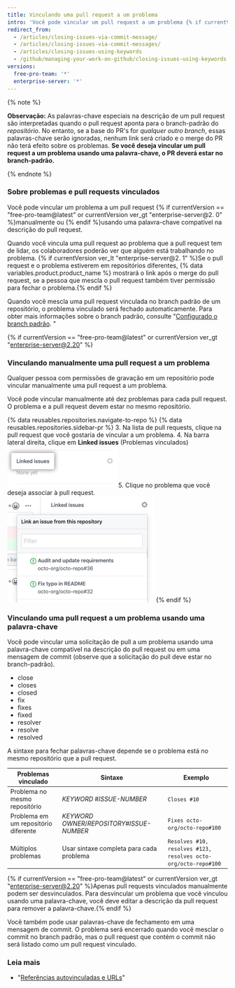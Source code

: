 ```yaml
---
title: Vinculando uma pull request a um problema
intro: 'Você pode vincular um pull request a um problema {% if currentVersion == "free-pro-team@latest" or currentVersion ver_gt "enterprise-server@2. 8" %} mostra que uma correção está em andamento e{% endif %} fecha automaticamente o problema quando o pull request é mesclado.'
redirect_from:
  - /articles/closing-issues-via-commit-message/
  - /articles/closing-issues-via-commit-messages/
  - /articles/closing-issues-using-keywords
  - /github/managing-your-work-on-github/closing-issues-using-keywords
versions:
  free-pro-team: '*'
  enterprise-server: '*'
---
```


{% note %}

**Observação:** As palavras-chave especiais na descrição de um pull request são interpretadas quando o pull request aponta para o branch-padrão do *repositório*. No entanto, se a base do PR's for *qualquer outro branch*, essas palavras-chave serão ignoradas, nenhum link será criado e o merge do PR não terá efeito sobre os problemas. **Se você deseja vincular um pull request a um problema usando uma palavra-chave, o PR deverá estar no branch-padrão.**

{% endnote %}

### Sobre problemas e pull requests vinculados

Você pode vincular um problema a um pull request {% if currentVersion == "free-pro-team@latest" or currentVersion ver_gt "enterprise-server@2. 0" %}manualmente ou {% endif %}usando uma palavra-chave compatível na descrição do pull request.

Quando você vincula uma pull request ao problema que a pull request tem de lidar, os colaboradores poderão ver que alguém está trabalhando no problema. {% if currentVersion ver_lt "enterprise-server@2. 1" %}Se o pull request e o problema estiverem em repositórios diferentes, {% data variables.product.product_name %} mostrará o link após o merge do pull request, se a pessoa que mescla o pull request também tiver permissão para fechar o problema.{% endif %}

Quando você mescla uma pull request vinculada no branch padrão de um repositório, o problema vinculado será fechado automaticamente. Para obter mais informações sobre o branch padrão, consulte "[Configurado o branch padrão](/github/administering-a-repository/setting-the-default-branch). "

{% if currentVersion == "free-pro-team@latest" or currentVersion ver_gt "enterprise-server@2.20" %}
### Vinculando manualmente uma pull request a um problema

Qualquer pessoa com permissões de gravação em um repositório pode vincular manualmente uma pull request a um problema.

Você pode vincular manualmente até dez problemas para cada pull request. O problema e a pull request devem estar no mesmo repositório.

{% data reusables.repositories.navigate-to-repo %}
{% data reusables.repositories.sidebar-pr %}
3. Na lista de pull requests, clique na pull request que você gostaria de vincular a um problema.
4. Na barra lateral direita, clique em **Linked issues** (Problemas vinculados) ![Problemas vinculados na barra lateral direita](/assets/images/help/pull_requests/linked-issues.png)
5. Clique no problema que você deseja associar à pull request. ![Menu suspenso para problemas vinculados](/assets/images/help/pull_requests/link-issue-drop-down.png)
{% endif %}

### Vinculando uma pull request a um problema usando uma palavra-chave

Você pode vincular uma solicitação de pull a um problema usando uma palavra-chave compatível na descrição do pull request ou em uma mensagem de commit (observe que a solicitação do pull deve estar no branch-padrão).

* close
* closes
* closed
* fix
* fixes
* fixed
* resolver
* resolve
* resolved

A sintaxe para fechar palavras-chave depende se o problema está no mesmo repositório que a pull request.

| Problemas vinculado                  | Sintaxe                                       | Exemplo                                                        |
| ------------------------------------ | --------------------------------------------- | -------------------------------------------------------------- |
| Problema no mesmo repositório        | *KEYWORD* #*ISSUE-NUMBER*                     | `Closes #10`                                                   |
| Problema em um repositório diferente | *KEYWORD* *OWNER*/*REPOSITORY*#*ISSUE-NUMBER* | `Fixes octo-org/octo-repo#100`                                 |
| Múltiplos problemas                  | Usar sintaxe completa para cada problema      | `Resolves #10, resolves #123, resolves octo-org/octo-repo#100` |

{% if currentVersion == "free-pro-team@latest" or currentVersion ver_gt "enterprise-server@2.20" %}Apenas pull requests vinculados manualmente podem ser desvinculados. Para desvincular um problema que você vinculou usando uma palavra-chave, você deve editar a descrição da pull request para remover a palavra-chave.{% endif %}

Você também pode usar palavras-chave de fechamento em uma mensagem de commit. O problema será encerrado quando você mesclar o commit no branch padrão, mas o pull request que contém o commit não será listado como um pull request vinculado.

### Leia mais

- "[Referências autovinculadas e URLs](/articles/autolinked-references-and-urls/#issues-and-pull-requests)"
